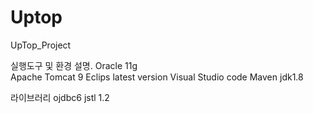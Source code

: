 # Uptop
UpTop_Project

실행도구 및 환경 설명.
Oracle 11g <br>
Apache Tomcat 9
Eclips latest version
Visual Studio code
Maven
jdk1.8

라이브러리
ojdbc6
jstl 1.2


